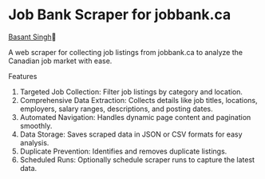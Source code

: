 # Job Bank Scraper for jobbank.ca
[Basant Singh](https://www.linkedin.com/in/basantsingh1000/)🦁

A web scraper for collecting job listings from jobbank.ca to analyze the Canadian job market with ease.

Features

1. Targeted Job Collection: Filter job listings by category and location.
2. Comprehensive Data Extraction: Collects details like job titles, locations, employers, salary ranges, descriptions, and posting dates.
3. Automated Navigation: Handles dynamic page content and pagination smoothly.
4. Data Storage: Saves scraped data in JSON or CSV formats for easy analysis.
5. Duplicate Prevention: Identifies and removes duplicate listings.
6. Scheduled Runs: Optionally schedule scraper runs to capture the latest data.

